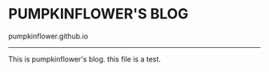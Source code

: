 PUMPKINFLOWER'S BLOG
====================
pumpkinflower.github.io
_______________________


This is pumpkinflower's blog.
this file is a test.


